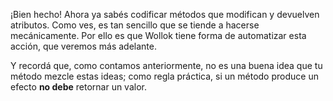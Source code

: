 ¡Bien hecho! Ahora ya sabés codificar métodos que modifican y devuelven atributos. Como ves, es tan sencillo que se tiende a hacerse mecánicamente. Por ello es que Wollok tiene forma de automatizar esta acción, que veremos más adelante.

Y recordá que, como contamos anteriormente, no es una buena idea que tu método mezcle estas ideas; como regla práctica, si un método produce un efecto **no debe** retornar un valor. 
